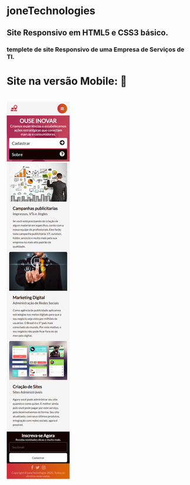 # joneTechnologies
## Site Responsivo em HTML5 e CSS3 básico.
### templete de site Responsivo de uma Empresa de Serviços de TI.

##
# Site na versão Mobile: :iphone:
#
![joneShop](https://github.com/JoneBulande/joneTechnologies/blob/master/img/mobileV1.png)


